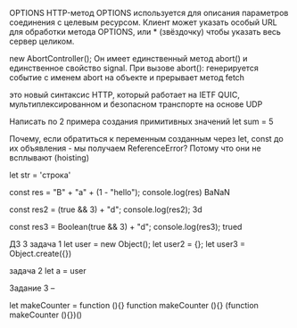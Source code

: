 OPTIONS
HTTP-метод OPTIONS используется для описания параметров соединения с целевым ресурсом. Клиент может указать особый URL для обработки метода OPTIONS, или * (звёздочку) чтобы указать весь сервер целиком.

 new AbortController();
 Он имеет единственный метод abort() и единственное свойство signal.
При вызове abort():
генерируется событие с именем abort на объекте и прерывает метод fetch

это новый синтаксис HTTP, который работает на IETF QUIC, мультиплексированном и безопасном транспорте на основе UDP

Написать по 2 примера создания примитивных значений
let sum = 5

Почему, если обратиться к переменным созданным через let, const до их объявления - мы получаем ReferenceError?
Потому что они не всплывают (hoisting)

let str = 'строка'

const res = "B" + "a" + (1 - "hello");
console.log(res)
BaNaN

const res2 = (true && 3) + "d";
console.log(res2); 
3d

const res3 = Boolean(true && 3) + "d";
console.log(res3);
trued


ДЗ 3
задача 1
let user = new Object(); 
let user2 = {};
let user3 = Object.create({})

задача 2
let a = user

Задание 3 – 

let makeCounter = function (){}
function makeCounter (){}
(function makeCounter (){})()
